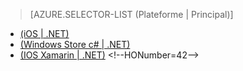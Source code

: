 ﻿> [AZURE.SELECTOR-LIST (Plateforme | Principal)]
- [(iOS | .NET)](mobile-services-dotnet-backend-ios-adal-sso-authentication.md)
- [(Windows Store c# | .NET)](mobile-services-windows-store-dotnet-adal-sso-authentication.md)
- [(IOS Xamarin | .NET)](mobile-services-dotnet-backend-xamarin-ios-adal-sso-authentication.md)
\<!--HONumber=42-->
